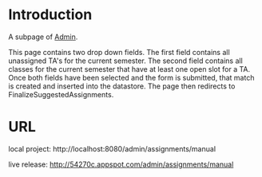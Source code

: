 # Introduction #

A subpage of [Admin](http://code.google.com/p/cs373-54270c/wiki/Admin).

This page contains two drop down fields.  The first field contains all unassigned TA's for the current semester.  The second field contains all classes for the current semester that have at least one open slot for a TA.  Once both fields have been selected and the form is submitted, that match is created and inserted into the datastore.  The page then redirects to FinalizeSuggestedAssignments.

# URL #

local project: http://localhost:8080/admin/assignments/manual

live release: http://54270c.appspot.com/admin/assignments/manual